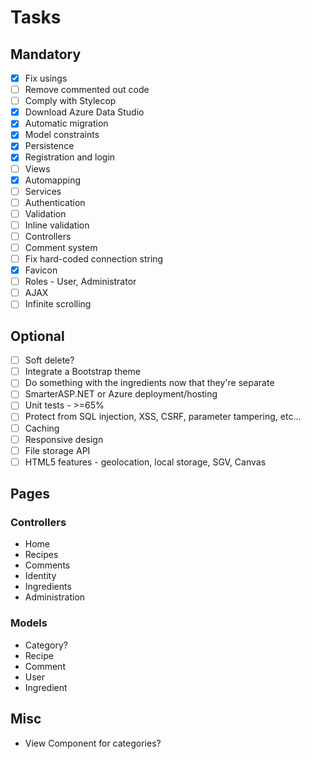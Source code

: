 ﻿# Tasks

## Mandatory

- [x] Fix usings
- [ ] Remove commented out code
- [ ] Comply with Stylecop
- [x] Download Azure Data Studio
- [x] Automatic migration
- [x] Model constraints
- [x] Persistence
- [x] Registration and login
- [ ] Views
- [x] Automapping
- [ ] Services
- [ ] Authentication
- [ ] Validation
- [ ] Inline validation
- [ ] Controllers
- [ ] Comment system
- [ ] Fix hard-coded connection string
- [x] Favicon
- [ ] Roles - User, Administrator
- [ ] AJAX
- [ ] Infinite scrolling

## Optional

- [ ] Soft delete?
- [ ] Integrate a Bootstrap theme
- [ ] Do something with the ingredients now that they're separate
- [ ] SmarterASP.NET or Azure deployment/hosting
- [ ] Unit tests - >=65%
- [ ] Protect from SQL injection, XSS, CSRF, parameter tampering, etc...
- [ ] Caching
- [ ] Responsive design
- [ ] File storage API
- [ ] HTML5 features - geolocation, local storage, SGV, Canvas

## Pages

### Controllers

- Home
- Recipes
- Comments
- Identity
- Ingredients
- Administration

### Models

- Category?
- Recipe
- Comment
- User
- Ingredient

## Misc

- View Component for categories?
